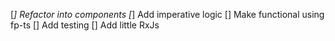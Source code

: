 [*] Refactor into components
[*] Add imperative logic
[] Make functional using fp-ts
[] Add testing
[] Add little RxJs
